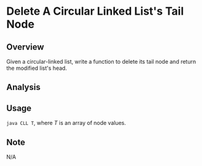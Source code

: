 # Delete A Circular Linked List's Tail Node

Overview
---
Given a circular-linked list, write a function to delete its tail node and 
return the modified list's head.

Analysis
---

Usage
---
`java CLL T`, where _T_ is an array of node values.

Note
---
N/A
